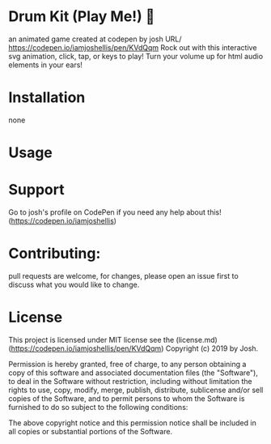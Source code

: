 # Drum Kit (Play Me!) 🥁

an animated game created at codepen by josh URL/ https://codepen.io/iamjoshellis/pen/KVdQqm
Rock out with this interactive svg animation, click, tap, or keys to play! Turn your volume 
up for html audio elements in your ears!

# Installation
none

# Usage 


#  Support
Go to josh's profile on CodePen if you need any help about this! (https://codepen.io/iamjoshellis)

#  Contributing: 
pull requests are welcome, for changes, please open an issue first to discuss what you would like to change.

# License
This project is licensed under MIT license see the (license.md) 
(https://codepen.io/iamjoshellis/pen/KVdQqm) Copyright (c) 2019 by Josh. 

Permission is hereby granted, free of charge, to any person obtaining a copy of this software
and associated documentation files (the "Software"), to deal in the Software without restriction,
including without limitation the rights to use, copy, modify, merge, publish, distribute, sublicense
and/or sell copies of the Software, and to permit persons to whom the Software is furnished to do so
subject to the following conditions:

The above copyright notice and this permission notice shall be included in all copies or substantial
portions of the Software.













  
